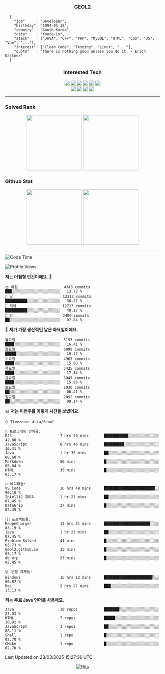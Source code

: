 <div align="center">

  ### GEOL2
</div>

```
  {
    "job"     : "Developer",
    "birthday": "1994-01-18",
    "country" : "South Korea",
    "city"    : "Young-in",
    "stack"   : ["JAVA", "C++", "PHP", "MySQL", "HTML", "CSS", "JS", "Vue", "..."],
    "interest": ["Clean Code", "Testing", "Linux", "..."], 
    "quote"   : "There is nothing good unless you do it. - Erich Kästner"
  }
  ```
  
<div align="center">
  
  ### Interested Tech
  
  <img src="https://img.shields.io/badge/Laravel-F05340?style=flat-square&logo=Laravel&logoColor=white">
  <img src="https://img.shields.io/badge/SpringBoot-6DB33F?style=flat-square&logo=SpringBoot&logoColor=white">
  <img src="https://img.shields.io/badge/-NestJs-ea2845?style=flat-square&logo=nestjs&logoColor=white">
  <img src="https://img.shields.io/badge/Express-000000?style=flat-square&logo=Express&logoColor=white">
  <img src="https://img.shields.io/badge/Three.js-000000?style=flat-square&logo=Three.js&logoColor=white">
  <img src="https://img.shields.io/badge/OpenAI-%23412991?style=flat-square&logo=openai&logoColor=white">
  <br>
  <img src="https://img.shields.io/badge/Java-ED8B00?style=flat-square&logo=openjdk&logoColor=white">
  <img src="https://img.shields.io/badge/JavaScript-F7DF1E?style=flat-square&logo=JavaScript&logoColor=black">
  <img src="https://img.shields.io/badge/TypeScript-007acc?style=flat-square&logo=TypeScript&logoColor=black">
  <img src="https://img.shields.io/badge/MySQL-4479A1?style=flat-square&logo=mysql&logoColor=white"><br>

</div>

------------

  ### Solved Rank
  
  <div align="center">
    <img height="180em" src="https://mazassumnida.wtf/api/v2/generate_badge?boj=geol2">
    <img height="180em" src="https://leetcard.jacoblin.cool/Geol2?theme=light&font=Gugi&border=0&radius=20">
  </div>
  
  ### Github Stat 
  <div align="center">
    <img height="180em" src="https://github-readme-stats-git-masterrstaa-rickstaa.vercel.app/api?username=geol2&show_icons=true&theme=dark">
    <img height="180em" src="https://github-readme-stats-git-masterrstaa-rickstaa.vercel.app/api/top-langs/?username=geol2&show_icons=true&hide=css,scss,html&layout=compact&theme=dark&count_private=true&langs_count=8">
  </div>
  
------------
<!--START_SECTION:waka-->
![Code Time](http://img.shields.io/badge/Code%20Time-4%2C033%20hrs%2012%20mins-blue)

![Profile Views](http://img.shields.io/badge/Profile%20Views-9-blue)

**저는 아침형 인간이에요. 🐤** 

```text
🌞 아침                     4343 commits        ███░░░░░░░░░░░░░░░░░░░░░░   13.72 % 
🌆 낮　                     12113 commits       ██████████░░░░░░░░░░░░░░░   38.27 % 
🌃 저녁                     12713 commits       ██████████░░░░░░░░░░░░░░░   40.17 % 
🌙 밤　                     2480 commits        ██░░░░░░░░░░░░░░░░░░░░░░░   07.84 % 
```
📅 **제가 가장 생산적인 날은 화요일이에요.** 

```text
월요일                      5193 commits        ████░░░░░░░░░░░░░░░░░░░░░   16.41 % 
화요일                      6099 commits        █████░░░░░░░░░░░░░░░░░░░░   19.27 % 
수요일                      4963 commits        ████░░░░░░░░░░░░░░░░░░░░░   15.68 % 
목요일                      5425 commits        ████░░░░░░░░░░░░░░░░░░░░░   17.14 % 
금요일                      5047 commits        ████░░░░░░░░░░░░░░░░░░░░░   15.95 % 
토요일                      2030 commits        ██░░░░░░░░░░░░░░░░░░░░░░░   06.41 % 
일요일                      2892 commits        ██░░░░░░░░░░░░░░░░░░░░░░░   09.14 % 
```


📊 **저는 이번주를 이렇게 시간을 보냈어요.** 

```text
🕑︎ Timezone: Asia/Seoul

💬 프로그래밍 언어들: 
EJS                      7 hrs 59 mins       ███████████░░░░░░░░░░░░░░   42.80 % 
JavaScript               6 hrs 46 mins       █████████░░░░░░░░░░░░░░░░   36.31 % 
Java                     1 hr 36 mins        ██░░░░░░░░░░░░░░░░░░░░░░░   08.60 % 
Markdown                 56 mins             █░░░░░░░░░░░░░░░░░░░░░░░░   05.04 % 
HTML                     35 mins             █░░░░░░░░░░░░░░░░░░░░░░░░   03.17 % 

🔥 에디터들: 
VS Code                  16 hrs 49 mins      ███████████████████████░░   90.10 % 
IntelliJ IDEA            1 hr 23 mins        ██░░░░░░░░░░░░░░░░░░░░░░░   07.45 % 
DataGrip                 27 mins             █░░░░░░░░░░░░░░░░░░░░░░░░   02.45 % 

🐱‍💻 프로젝트들: 
HappeCharger             15 hrs 31 mins      █████████████████████░░░░   83.19 % 
java                     1 hr 23 mins        ██░░░░░░░░░░░░░░░░░░░░░░░   07.45 % 
Problem-Solved           41 mins             █░░░░░░░░░░░░░░░░░░░░░░░░   03.73 % 
Geol2.github.io          35 mins             █░░░░░░░░░░░░░░░░░░░░░░░░   03.17 % 
db_erp                   27 mins             █░░░░░░░░░░░░░░░░░░░░░░░░   02.45 % 

💻 운영 체제들: 
Windows                  16 hrs 12 mins      ██████████████████████░░░   86.87 % 
Mac                      2 hrs 27 mins       ███░░░░░░░░░░░░░░░░░░░░░░   13.13 % 
```

**저는 주로 Java 언어를 사용해요.** 

```text
Java                     10 repos            ███████░░░░░░░░░░░░░░░░░░   27.03 % 
HTML                     7 repos             █████░░░░░░░░░░░░░░░░░░░░   18.92 % 
JavaScript               3 repos             ██░░░░░░░░░░░░░░░░░░░░░░░   08.11 % 
Shell                    1 repo              █░░░░░░░░░░░░░░░░░░░░░░░░   02.70 % 
CMake                    1 repo              █░░░░░░░░░░░░░░░░░░░░░░░░   02.70 % 
```




 Last Updated on 23/03/2025 15:27:36 UTC
<!--END_SECTION:waka-->

<div align="center">
  
  [![Hits](https://hits.seeyoufarm.com/api/count/incr/badge.svg?url=https%3A%2F%2Fgithub.com%2Fgeol2&count_bg=%2379C83D&title_bg=%23555555&icon=myspace.svg&icon_color=%23E7E7E7&title=hits&edge_flat=false)](https://hits.seeyoufarm.com)
  
</div>

<!--
**Geol2/Geol2** is a ✨ _special_ ✨ repository because its `README.md` (this file) appears on your GitHub profile.

Here are some ideas to get you started:
- 🔭 I’m currently working on ...
- 🌱 I’m currently learning ...
- 👯 I’m looking to collaborate on ...
- 🤔 I’m looking for help with ...
- 💬 Ask me about ...
- 📫 How to reach me: ...
- 😄 Pronouns: ...
- ⚡ Fun fact: ...
-->
